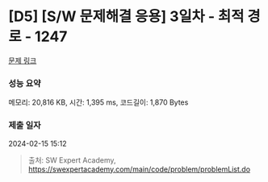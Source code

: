 # [D5] [S/W 문제해결 응용] 3일차 - 최적 경로 - 1247 

[문제 링크](https://swexpertacademy.com/main/code/problem/problemDetail.do?contestProbId=AV15OZ4qAPICFAYD) 

### 성능 요약

메모리: 20,816 KB, 시간: 1,395 ms, 코드길이: 1,870 Bytes

### 제출 일자

2024-02-15 15:12



> 출처: SW Expert Academy, https://swexpertacademy.com/main/code/problem/problemList.do